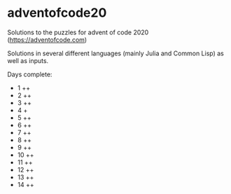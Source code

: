 # adventofcode20
Solutions to the puzzles for advent of code 2020 (https://adventofcode.com)

Solutions in several different languages (mainly Julia and Common Lisp) as well as inputs.

Days complete:
* 1 ++
* 2 ++
* 3 ++
* 4 +
* 5 ++
* 6 ++
* 7 ++
* 8 ++
* 9 ++
* 10 ++
* 11 ++
* 12 ++
* 13 ++
* 14 ++

